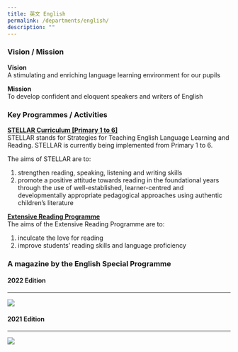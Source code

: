 ```yaml
---
title: 英文 English
permalink: /departments/english/
description: ""
---
```

### Vision / Mission

**Vision**  
A stimulating and enriching language learning environment for our pupils&nbsp;

**Mission**  
To develop confident and eloquent speakers and writers of English

### Key Programmes / Activities

**<u>STELLAR Curriculum \[Primary 1 to 6\]</u>**<br>
STELLAR stands for Strategies for Teaching English Language Learning and Reading. STELLAR is currently being implemented from Primary 1 to 6.&nbsp;

The aims of STELLAR are to:  
1) strengthen reading, speaking, listening and writing skills  
2) promote a positive attitude towards reading in the foundational years through the use of well-established, learner-centred and developmentally appropriate pedagogical approaches using authentic children’s literature

**<u>Extensive Reading Programme</u>**<br>
The aims of the Extensive Reading Programme are to:  
1) inculcate the love for reading  
2) improve students’ reading skills and language proficiency



### A magazine by the English Special Programme

#### 2022 Edition
------------

![](https://www.taonan.moe.edu.sg/images/img002.jpeg)

#### 2021 Edition
------------

![](https://www.taonan.moe.edu.sg/images/img001.jpeg)